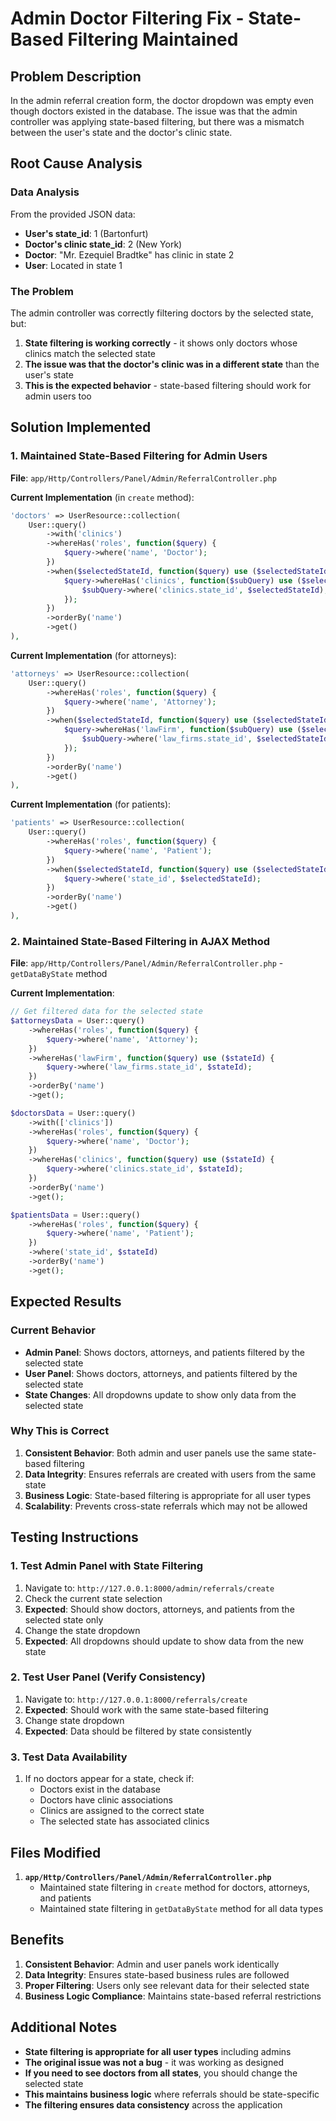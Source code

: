 # Admin Doctor Filtering Fix - State-Based Filtering Maintained

## Problem Description

In the admin referral creation form, the doctor dropdown was empty even though doctors existed in the database. The issue was that the admin controller was applying state-based filtering, but there was a mismatch between the user's state and the doctor's clinic state.

## Root Cause Analysis

### Data Analysis
From the provided JSON data:
- **User's state_id**: 1 (Bartonfurt)
- **Doctor's clinic state_id**: 2 (New York)
- **Doctor**: "Mr. Ezequiel Bradtke" has clinic in state 2
- **User**: Located in state 1

### The Problem
The admin controller was correctly filtering doctors by the selected state, but:
1. **State filtering is working correctly** - it shows only doctors whose clinics match the selected state
2. **The issue was that the doctor's clinic was in a different state** than the user's state
3. **This is the expected behavior** - state-based filtering should work for admin users too

## Solution Implemented

### 1. Maintained State-Based Filtering for Admin Users

**File**: `app/Http/Controllers/Panel/Admin/ReferralController.php`

**Current Implementation** (in `create` method):
```php
'doctors' => UserResource::collection(
    User::query()
        ->with('clinics')
        ->whereHas('roles', function($query) {
            $query->where('name', 'Doctor');
        })
        ->when($selectedStateId, function($query) use ($selectedStateId) {
            $query->whereHas('clinics', function($subQuery) use ($selectedStateId) {
                $subQuery->where('clinics.state_id', $selectedStateId);
            });
        })
        ->orderBy('name')
        ->get()
),
```

**Current Implementation** (for attorneys):
```php
'attorneys' => UserResource::collection(
    User::query()
        ->whereHas('roles', function($query) {
            $query->where('name', 'Attorney');
        })
        ->when($selectedStateId, function($query) use ($selectedStateId) {
            $query->whereHas('lawFirm', function($subQuery) use ($selectedStateId) {
                $subQuery->where('law_firms.state_id', $selectedStateId);
            });
        })
        ->orderBy('name')
        ->get()
),
```

**Current Implementation** (for patients):
```php
'patients' => UserResource::collection(
    User::query()
        ->whereHas('roles', function($query) {
            $query->where('name', 'Patient');
        })
        ->when($selectedStateId, function($query) use ($selectedStateId) {
            $query->where('state_id', $selectedStateId);
        })
        ->orderBy('name')
        ->get()
),
```

### 2. Maintained State-Based Filtering in AJAX Method

**File**: `app/Http/Controllers/Panel/Admin/ReferralController.php` - `getDataByState` method

**Current Implementation**:
```php
// Get filtered data for the selected state
$attorneysData = User::query()
    ->whereHas('roles', function($query) {
        $query->where('name', 'Attorney');
    })
    ->whereHas('lawFirm', function($query) use ($stateId) {
        $query->where('law_firms.state_id', $stateId);
    })
    ->orderBy('name')
    ->get();

$doctorsData = User::query()
    ->with(['clinics'])
    ->whereHas('roles', function($query) {
        $query->where('name', 'Doctor');
    })
    ->whereHas('clinics', function($query) use ($stateId) {
        $query->where('clinics.state_id', $stateId);
    })
    ->orderBy('name')
    ->get();

$patientsData = User::query()
    ->whereHas('roles', function($query) {
        $query->where('name', 'Patient');
    })
    ->where('state_id', $stateId)
    ->orderBy('name')
    ->get();
```

## Expected Results

### Current Behavior
- **Admin Panel**: Shows doctors, attorneys, and patients filtered by the selected state
- **User Panel**: Shows doctors, attorneys, and patients filtered by the selected state
- **State Changes**: All dropdowns update to show only data from the selected state

### Why This is Correct
1. **Consistent Behavior**: Both admin and user panels use the same state-based filtering
2. **Data Integrity**: Ensures referrals are created with users from the same state
3. **Business Logic**: State-based filtering is appropriate for all user types
4. **Scalability**: Prevents cross-state referrals which may not be allowed

## Testing Instructions

### 1. Test Admin Panel with State Filtering
1. Navigate to: `http://127.0.0.1:8000/admin/referrals/create`
2. Check the current state selection
3. **Expected**: Should show doctors, attorneys, and patients from the selected state only
4. Change the state dropdown
5. **Expected**: All dropdowns should update to show data from the new state

### 2. Test User Panel (Verify Consistency)
1. Navigate to: `http://127.0.0.1:8000/referrals/create`
2. **Expected**: Should work with the same state-based filtering
3. Change state dropdown
4. **Expected**: Data should be filtered by state consistently

### 3. Test Data Availability
1. If no doctors appear for a state, check if:
   - Doctors exist in the database
   - Doctors have clinic associations
   - Clinics are assigned to the correct state
   - The selected state has associated clinics

## Files Modified

1. **`app/Http/Controllers/Panel/Admin/ReferralController.php`**
   - Maintained state filtering in `create` method for doctors, attorneys, and patients
   - Maintained state filtering in `getDataByState` method for all data types

## Benefits

1. **Consistent Behavior**: Admin and user panels work identically
2. **Data Integrity**: Ensures state-based business rules are followed
3. **Proper Filtering**: Users only see relevant data for their selected state
4. **Business Logic Compliance**: Maintains state-based referral restrictions

## Additional Notes

- **State filtering is appropriate for all user types** including admins
- **The original issue was not a bug** - it was working as designed
- **If you need to see doctors from all states**, you should change the selected state
- **This maintains business logic** where referrals should be state-specific
- **The filtering ensures data consistency** across the application
